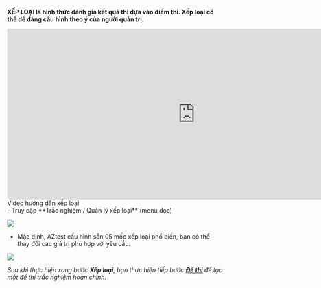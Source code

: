 
**XẾP LOẠI là hình thức đánh giá kết quả thi dựa vào điểm thi. Xếp loại có thể dễ dàng cấu hình theo ý của người quản trị**.
<div class="video-container">
	<iframe width="875" height="398" src="https://www.youtube.com/embed/4djt9sG6vvA" 	frameborder="0" allow="accelerometer; autoplay; encrypted-media; gyroscope; picture-in-picture" allowfullscreen></iframe>
</div> 
<div class="text-center text-italic">Video hướng dẫn xếp loại</div>
- Truy cập **Trắc nghiệm / Quản lý xếp loại** (menu dọc)

![](./images/test/xeploai.png)

- Mặc định, AZtest cấu hình sẵn 05 mốc xếp loại phổ biến, bạn có thể thay đổi các giá trị phù hợp với yêu cầu.

![](./images/test/quan-ly-xep-loai.png)

*Sau khi thực hiện xong bước **Xếp loại**, bạn thực hiện tiếp bước [**Đề thi**](/de-thi/) để tạo một để thi trắc nghiệm hoàn chỉnh.*